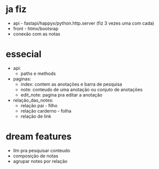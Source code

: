 # ja fiz
- api - fastapi/happyx/python.http.server (fiz 3 vezes uma com cada)
- front - htmx/bootsrap
- conexão com as notas

# essecial
- api:
	- paths e methods
- paginas:
    - index: contem as anotações e barra de pesquisa
    - note: conteudo de uma anotação ou conjuto de anotações
    - edit_note: pagina pra editar a anotação
- relação_das_notes:
    - relação pai - filho
    - relação carderno - folha
    - relação de link 

# dream features
- llm pra pesquisar conteudo
- composição de notas
- agrupar notes por relação

